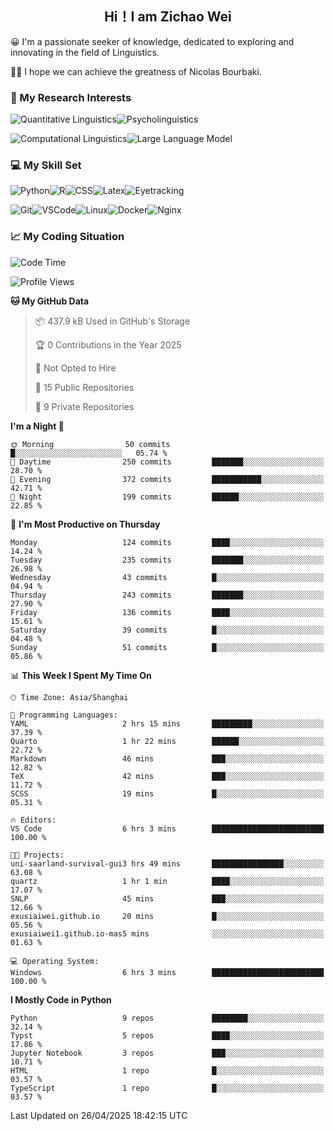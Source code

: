 

## <div align="center">Hi！I am Zichao Wei</div>

😀 I'm a passionate seeker of knowledge, dedicated to exploring and innovating in the field of Linguistics.

🙋‍♂️ I hope we can achieve the greatness of Nicolas Bourbaki.

### 🔬 My Research Interests

![Quantitative Linguistics](https://img.shields.io/badge/Quantitative%20Linguistics-%230072CC.svg?&style=for-the-badge&logo=appveyor&logoColor=white)![Psycholinguistics](https://img.shields.io/badge/Psycholinguistics-%2301a3a1.svg?&style=for-the-badge&logo=AWS%20Amplify&logoColor=white)

![Computational Linguistics](https://img.shields.io/badge/Computational%20Linguistics-%231877F2.svg?&style=for-the-badge&logo=Markdown&logoColor=white)![Large Language Model](https://img.shields.io/badge/Large%20Language%20Model-%23F76300.svg?&style=for-the-badge&logo=Android&logoColor=white)

### 💻 My Skill Set

![Python](https://img.shields.io/badge/Python-%2314354C.svg?style=for-the-badge&logo=python&logoColor=white&color=2AB3E3)![R](https://img.shields.io/badge/-R-276DC3?style=for-the-badge&logo=r&logoColor=white)![CSS](https://img.shields.io/badge/-CSS-1572B6?style=for-the-badge&logo=css3&logoColor=white)![Latex](https://img.shields.io/badge/-Latex-008080?style=for-the-badge&logo=latex&logoColor=white)![Eyetracking](https://img.shields.io/badge/Eyetracking-%230078D6?style=for-the-badge&logo=SearXNG&logoColor=#3050FF)

![Git](https://img.shields.io/badge/-Git-F05032?style=for-the-badge&logo=git&logoColor=white)![VSCode](https://img.shields.io/badge/-VSCode-007ACC?style=for-the-badge&logo=visual-studio-code&logoColor=white)![Linux](https://img.shields.io/badge/-Linux-FCC624?style=for-the-badge&logo=linux&logoColor=black)![Docker](https://img.shields.io/badge/-Docker-2496ED?style=for-the-badge&logo=docker&logoColor=white)![Nginx](https://img.shields.io/badge/-Nginx-009639?style=for-the-badge&logo=nginx&logoColor=white)

### 📈 My Coding Situation

<!--START_SECTION:waka-->
![Code Time](http://img.shields.io/badge/Code%20Time-450%20hrs%2047%20mins-blue)

![Profile Views](http://img.shields.io/badge/Profile%20Views-0-blue)

**🐱 My GitHub Data** 

> 📦 437.9 kB Used in GitHub's Storage 
 > 
> 🏆 0 Contributions in the Year 2025
 > 
> 🚫 Not Opted to Hire
 > 
> 📜 15 Public Repositories 
 > 
> 🔑 9 Private Repositories 
 > 
**I'm a Night 🦉** 

```text
🌞 Morning                50 commits          █░░░░░░░░░░░░░░░░░░░░░░░░   05.74 % 
🌆 Daytime                250 commits         ███████░░░░░░░░░░░░░░░░░░   28.70 % 
🌃 Evening                372 commits         ███████████░░░░░░░░░░░░░░   42.71 % 
🌙 Night                  199 commits         ██████░░░░░░░░░░░░░░░░░░░   22.85 % 
```
📅 **I'm Most Productive on Thursday** 

```text
Monday                   124 commits         ████░░░░░░░░░░░░░░░░░░░░░   14.24 % 
Tuesday                  235 commits         ███████░░░░░░░░░░░░░░░░░░   26.98 % 
Wednesday                43 commits          █░░░░░░░░░░░░░░░░░░░░░░░░   04.94 % 
Thursday                 243 commits         ███████░░░░░░░░░░░░░░░░░░   27.90 % 
Friday                   136 commits         ████░░░░░░░░░░░░░░░░░░░░░   15.61 % 
Saturday                 39 commits          █░░░░░░░░░░░░░░░░░░░░░░░░   04.48 % 
Sunday                   51 commits          █░░░░░░░░░░░░░░░░░░░░░░░░   05.86 % 
```


📊 **This Week I Spent My Time On** 

```text
🕑︎ Time Zone: Asia/Shanghai

💬 Programming Languages: 
YAML                     2 hrs 15 mins       █████████░░░░░░░░░░░░░░░░   37.39 % 
Quarto                   1 hr 22 mins        ██████░░░░░░░░░░░░░░░░░░░   22.72 % 
Markdown                 46 mins             ███░░░░░░░░░░░░░░░░░░░░░░   12.82 % 
TeX                      42 mins             ███░░░░░░░░░░░░░░░░░░░░░░   11.72 % 
SCSS                     19 mins             █░░░░░░░░░░░░░░░░░░░░░░░░   05.31 % 

🔥 Editors: 
VS Code                  6 hrs 3 mins        █████████████████████████   100.00 % 

🐱‍💻 Projects: 
uni-saarland-survival-gui3 hrs 49 mins       ████████████████░░░░░░░░░   63.08 % 
quartz                   1 hr 1 min          ████░░░░░░░░░░░░░░░░░░░░░   17.07 % 
SNLP                     45 mins             ███░░░░░░░░░░░░░░░░░░░░░░   12.66 % 
exusiaiwei.github.io     20 mins             █░░░░░░░░░░░░░░░░░░░░░░░░   05.56 % 
exusiaiwei1.github.io-mas5 mins              ░░░░░░░░░░░░░░░░░░░░░░░░░   01.63 % 

💻 Operating System: 
Windows                  6 hrs 3 mins        █████████████████████████   100.00 % 
```

**I Mostly Code in Python** 

```text
Python                   9 repos             ████████░░░░░░░░░░░░░░░░░   32.14 % 
Typst                    5 repos             ████░░░░░░░░░░░░░░░░░░░░░   17.86 % 
Jupyter Notebook         3 repos             ███░░░░░░░░░░░░░░░░░░░░░░   10.71 % 
HTML                     1 repo              █░░░░░░░░░░░░░░░░░░░░░░░░   03.57 % 
TypeScript               1 repo              █░░░░░░░░░░░░░░░░░░░░░░░░   03.57 % 
```




 Last Updated on 26/04/2025 18:42:15 UTC
<!--END_SECTION:waka-->
